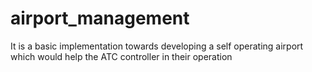 # airport_management
It is a basic implementation towards developing a self operating airport which would help the ATC controller in their operation
